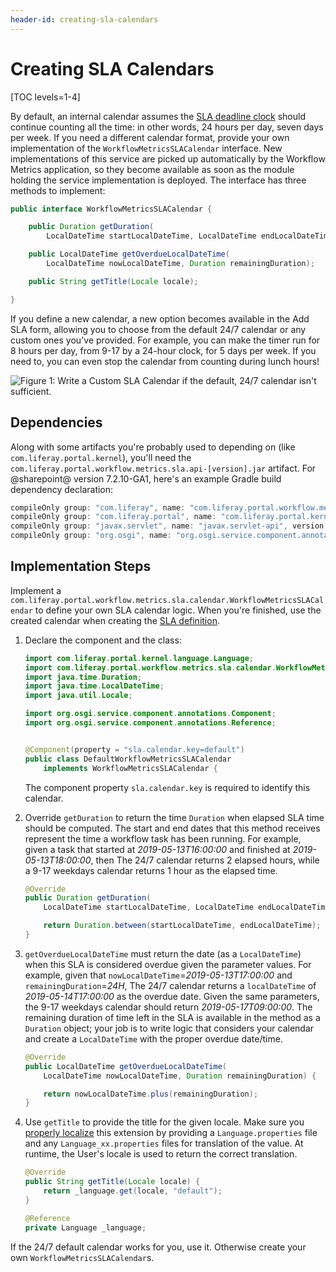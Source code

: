 ```yaml
---
header-id: creating-sla-calendars
---
```


# Creating SLA Calendars

[TOC levels=1-4]

By default, an internal calendar assumes the
[SLA deadline clock](/docs/7-2/customization/-/knowledge_base/c/creating-sla-calendars)
should continue counting all the time: in other words, 24 hours per day, seven
days per week. If you need a different calendar format, provide your own
implementation of the `WorkflowMetricsSLACalendar` interface. New
implementations of this service are picked up automatically by the Workflow
Metrics application, so they become available as soon as the module holding the
service implementation is deployed. The interface has three methods to
implement:

```java
public interface WorkflowMetricsSLACalendar {

	public Duration getDuration(
		LocalDateTime startLocalDateTime, LocalDateTime endLocalDateTime);

	public LocalDateTime getOverdueLocalDateTime(
		LocalDateTime nowLocalDateTime, Duration remainingDuration);

	public String getTitle(Locale locale);

}
```

If you define a new calendar, a new option becomes available in the Add SLA
form, allowing you to choose from the default 24/7 calendar or any custom ones
you've provided. For example, you can make the timer run for 8 hours per day,
from 9-17 by a 24-hour clock, for 5 days per week. If you need to, you can even
stop the calendar from counting during lunch hours!

![Figure 1: Write a Custom SLA Calendar if the default, 24/7 calendar isn't sufficient.](../../images/workflow-custom-sla-calendar.png)

## Dependencies

Along with some artifacts you're probably used to depending on (like
`com.liferay.portal.kernel`), you'll need the
`com.liferay.portal.workflow.metrics.sla.api-[version].jar` artifact. For @sharepoint@
version 7.2.10-GA1, here's an example Gradle build dependency declaration:

```groovy
compileOnly group: "com.liferay", name: "com.liferay.portal.workflow.metrics.sla.api", version: "1.1.0"
compileOnly group: "com.liferay.portal", name: "com.liferay.portal.kernel", version: "4.4.0"
compileOnly group: "javax.servlet", name: "javax.servlet-api", version: "3.0.1"
compileOnly group: "org.osgi", name: "org.osgi.service.component.annotations", version: "1.3.0"
```

## Implementation Steps

Implement a
`com.liferay.portal.workflow.metrics.sla.calendar.WorkflowMetricsSLACalendar` to
define your own SLA calendar logic. When you're finished, use the created
calendar when creating the 
[SLA definition](/docs/7-2/customization/-/knowledge_base/c/creating-sla-calendars).

1.  Declare the component and the class:

    ```java
    import com.liferay.portal.kernel.language.Language;
    import com.liferay.portal.workflow.metrics.sla.calendar.WorkflowMetricsSLACalendar;
    import java.time.Duration;
    import java.time.LocalDateTime;
    import java.util.Locale;

    import org.osgi.service.component.annotations.Component;
    import org.osgi.service.component.annotations.Reference;


    @Component(property = "sla.calendar.key=default")
    public class DefaultWorkflowMetricsSLACalendar
        implements WorkflowMetricsSLACalendar {
    ```

    The component property `sla.calendar.key` is required to identify this calendar.

2.  Override `getDuration` to return the time `Duration` when elapsed SLA time
    should be computed. The start and end dates that this method receives
    represent the time a workflow task has been running. For example, given
    a task that started at _2019-05-13T16:00:00_ and finished at
    _2019-05-13T18:00:00_, then The 24/7 calendar returns 2 elapsed hours, while
    a 9-17 weekdays calendar returns 1 hour as the elapsed time.

    ```java
    @Override
    public Duration getDuration(
        LocalDateTime startLocalDateTime, LocalDateTime endLocalDateTime) {

        return Duration.between(startLocalDateTime, endLocalDateTime);
    }
    ```

3.  `getOverdueLocalDateTime` must return the date (as a `LocalDateTime`) when
    this SLA is considered overdue given the parameter values. For example,
    given that `nowLocalDateTime`=_2019-05-13T17:00:00_ and
    `remainingDuration`=_24H_, The 24/7 calendar returns a `localDateTime` of
    _2019-05-14T17:00:00_ as the overdue date. Given the same parameters, the
    9-17 weekdays calendar should return _2019-05-17T09:00:00_. The remaining
    duration of time left in the SLA is available in the method as a `Duration`
    object; your job is to write logic that considers your calendar and create
    a `LocalDateTime` with the proper overdue date/time.

    ```java
    @Override
    public LocalDateTime getOverdueLocalDateTime(
        LocalDateTime nowLocalDateTime, Duration remainingDuration) {

        return nowLocalDateTime.plus(remainingDuration);
    }
    ```

4.  Use `getTitle` to provide the title for the given locale. Make sure you
    [properly localize](/docs/7-2/frameworks/-/knowledge_base/f/localizing-your-application)
    this extension by providing a `Language.properties` file and any
    `Language_xx.properties` files for translation of the value. At runtime, the
    User's locale is used to return the correct translation.

    ```java
    @Override
    public String getTitle(Locale locale) {
        return _language.get(locale, "default");
    }

    @Reference
    private Language _language;
    ```

If the 24/7 default calendar works for you, use it. Otherwise create your own
`WorkflowMetricsSLACalendar`s.
